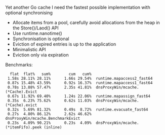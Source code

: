 Yet another Go cache 
I need the fastest possible implementation with optional synchronising

* Allocate items from a pool, carefully avoid allocations from the heap in the Store()/Laod() API
* Use runtime.nanotime()
* Synchronisation is optional
* Eviction of expired entries is up to the application
* Minimalistic API
* Eviction only via expiration


Benchmarks:

      flat  flat%   sum%        cum   cum%
     1.58s 28.11% 28.11%      1.66s 29.54%  runtime.mapaccess2_fast64
     0.87s 15.48% 43.59%      0.92s 16.37%  runtime.mapaccess1_fast64
     0.78s 13.88% 57.47%      2.35s 41.81%  dnsProxyWin/mcache.(*Cache).Evict
     0.67s 11.92% 69.40%      1.24s 22.06%  runtime.mapassign_fast64
     0.35s  6.23% 75.62%      0.62s 11.03%  dnsProxyWin/mcache.(*Cache).evict
     0.32s  5.69% 81.32%      0.49s  8.72%  runtime.evacuate_fast64
     0.27s  4.80% 86.12%      2.62s 46.62%  dnsProxyWin/mcache.BenchmarkEvict
     0.23s  4.09% 90.21%      0.23s  4.09%  dnsProxyWin/mcache.(*itemFifo).peek (inline)
